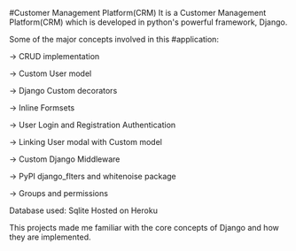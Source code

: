 #Customer Management Platform(CRM)
It is a Customer Management Platform(CRM) which is developed in python's powerful framework, Django.

Some of the major concepts involved in this #application:

-> CRUD implementation

-> Custom User model

-> Django Custom decorators

-> Inline Formsets

-> User Login and Registration Authentication

-> Linking User modal with Custom model

-> Custom Django Middleware

-> PyPI django_flters and whitenoise package

-> Groups and permissions

Database used: Sqlite
Hosted on Heroku

This projects made me familiar with the core concepts of Django and how they are implemented.
